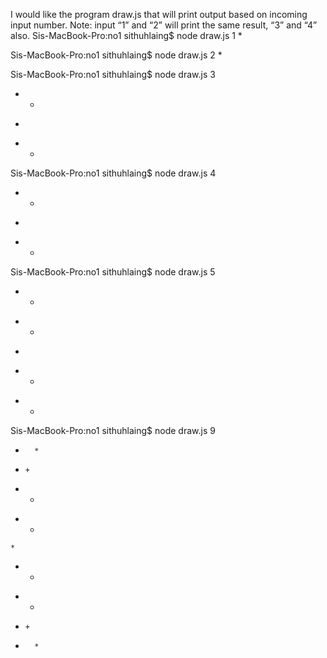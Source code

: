 I would like the program draw.js that will print output based on incoming input number.
Note: input “1” and “2” will print the same result, “3” and “4” also.
Sis-MacBook-Pro:no1 sithuhlaing$ node draw.js 1
*

Sis-MacBook-Pro:no1 sithuhlaing$ node draw.js 2
*

Sis-MacBook-Pro:no1 sithuhlaing$ node draw.js 3
* *
 + 
* *

Sis-MacBook-Pro:no1 sithuhlaing$ node draw.js 4
* *
 + 
* *

Sis-MacBook-Pro:no1 sithuhlaing$ node draw.js 5
*   *
 + + 
  *  
 + + 
*   *

Sis-MacBook-Pro:no1 sithuhlaing$ node draw.js 9
*       *
 +     + 
  *   *  
   + +   
    *    
   + +   
  *   *  
 +     + 
*       *